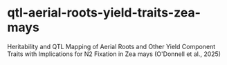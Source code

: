 # qtl-aerial-roots-yield-traits-zea-mays
Heritability and QTL Mapping of Aerial Roots and Other Yield Component Traits with Implications for N2 Fixation in Zea mays (O'Donnell et al., 2025)

